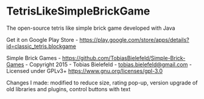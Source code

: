 # TetrisLikeSimpleBrickGame
The open-source tetris like simple brick game developed with Java

Get it on Google Play Store - https://play.google.com/store/apps/details?id=classic_tetris.blockgame

Simple Brick Games - https://github.com/TobiasBielefeld/Simple-Brick-Games - Copyright 2015 - Tobias Bielefeld - tobias.bielefeld@gmail.com - Licensed under GPLv3+ https://www.gnu.org/licenses/gpl-3.0

Changes I made: modified to reduce size, rating pop-up, version upgrade of old libraries and plugins, control buttons with text
